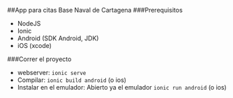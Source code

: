 ##App para citas Base Naval de Cartagena
###Prerequisitos
- NodeJS
- Ionic
- Android (SDK Android, JDK)
- iOS (xcode)

###Correr el proyecto
- webserver: `ionic serve`
- Compilar: `ionic build android` (o ios)
- Instalar en el emulador: Abierto ya el emulador `ionic run android` (o ios)

